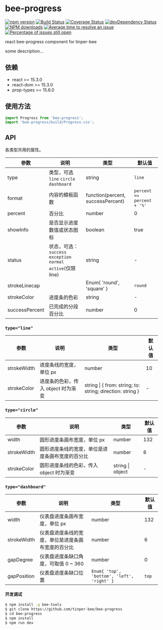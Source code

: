 # bee-progress

[![npm version](https://img.shields.io/npm/v/bee-progress.svg)](https://www.npmjs.com/package/bee-progress)
[![Build Status](https://img.shields.io/travis/tinper-bee/bee-progress/master.svg)](https://travis-ci.org/tinper-bee/bee-progress)
[![Coverage Status](https://coveralls.io/repos/github/tinper-bee/bee-progress/badge.svg?branch=master)](https://coveralls.io/github/tinper-bee/bee-progress?branch=master)
[![devDependency Status](https://img.shields.io/david/dev/tinper-bee/bee-progress.svg)](https://david-dm.org/tinper-bee/bee-progress#info=devDependencies)
[![NPM downloads](http://img.shields.io/npm/dm/bee-progress.svg?style=flat)](https://npmjs.org/package/bee-progress)
[![Average time to resolve an issue](http://isitmaintained.com/badge/resolution/tinper-bee/bee-progress.svg)](http://isitmaintained.com/project/tinper-bee/bee-progress "Average time to resolve an issue")
[![Percentage of issues still open](http://isitmaintained.com/badge/open/tinper-bee/bee-progress.svg)](http://isitmaintained.com/project/tinper-bee/bee-progress "Percentage of issues still open")


react bee-progress component for tinper-bee

some description...

## 依赖

- react >= 15.3.0
- react-dom >= 15.3.0
- prop-types >= 15.6.0

## 使用方法

```js
import Progress from 'bee-progress';
import 'bee-progress/build/Progress.css';

```



## API

 各类型共用的属性。

| 参数 | 说明 | 类型 | 默认值 | 
| --- | --- | --- | --- | 
| type | 类型，可选 `line` `circle` `dashboard` | string | `line` |  
| format | 内容的模板函数 | function(percent, successPercent) | `percent => percent + '%'` | 
| percent | 百分比 | number | 0 | 
| showInfo | 是否显示进度数值或状态图标 | boolean | true | 
| status | 状态，可选：`success` `exception` `normal` `active`(仅限 line) | string | - |
| strokeLinecap |  | Enum{ 'round', 'square' } | `round` | 
| strokeColor | 进度条的色彩 | string | - | 
| successPercent | 已完成的分段百分比 | number | 0 | 

### `type="line"`

| 参数 | 说明 | 类型 | 默认值 | 
| --- | --- | --- | --- | 
| strokeWidth | 进度条线的宽度，单位 px | number | 10 | 
| strokeColor | 进度条的色彩，传入 object 时为渐变 | string \| { from: string; to: string; direction: string } | - | 

### `type="circle"`

| 参数 | 说明 | 类型 | 默认值 | 
| --- | --- | --- | --- | 
| width | 圆形进度条画布宽度，单位 px | number | 132 | 
| strokeWidth | 圆形进度条线的宽度，单位是进度条画布宽度的百分比 | number | 6 | 
| strokeColor | 圆形进度条线的色彩，传入 object 时为渐变 | string \| object | - | 

### `type="dashboard"`

| 参数 | 说明 | 类型 | 默认值 | 
| --- | --- | --- | --- | 
| width | 仪表盘进度条画布宽度，单位 px | number | 132 |
| strokeWidth | 仪表盘进度条线的宽度，单位是进度条画布宽度的百分比 | number | 6 |
| gapDegree | 仪表盘进度条缺口角度，可取值 0 ~ 360 | number | 0 | 
| gapPosition | 仪表盘进度条缺口位置 | `Enum{ 'top', 'bottom', 'left', 'right' }` | `top` | 

#### 开发调试

```sh
$ npm install -g bee-tools
$ git clone https://github.com/tinper-bee/bee-progress
$ cd bee-progress
$ npm install
$ npm run dev
```
